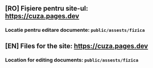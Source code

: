 ## [RO] Fișiere pentru site-ul: https://cuza.pages.dev

### Locatie pentru editare documente: `public/assests/fizica`

## [EN] Files for the site: https://cuza.pages.dev

### Location for editing documents: `public/assests/fizica`

